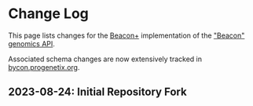 # Change Log

This page lists changes for the [Beacon+](http://beacon.progenetix.org/ui/)
implementation of the ["Beacon" genomics API](http://beacon-project.io).

Associated schema changes are now extensively tracked in [bycon.progenetix.org](http://bycon.progenetix.org).

## 2023-08-24: Initial Repository Fork
